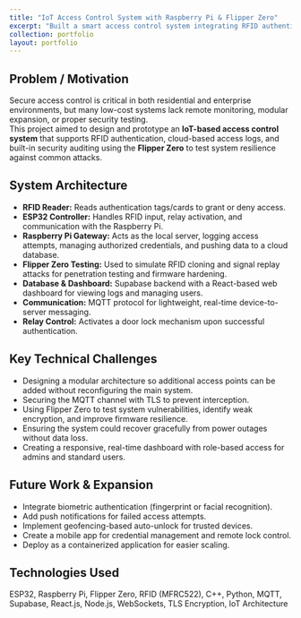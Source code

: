 ```yaml
---
title: "IoT Access Control System with Raspberry Pi & Flipper Zero"
excerpt: "Built a smart access control system integrating RFID authentication, Raspberry Pi management, and Flipper Zero testing."
collection: portfolio
layout: portfolio
---
```


## Problem / Motivation

Secure access control is critical in both residential and enterprise environments, but many low-cost systems lack remote monitoring, modular expansion, or proper security testing.  
This project aimed to design and prototype an **IoT-based access control system** that supports RFID authentication, cloud-based access logs, and built-in security auditing using the **Flipper Zero** to test system resilience against common attacks.

## System Architecture

- **RFID Reader:** Reads authentication tags/cards to grant or deny access.
- **ESP32 Controller:** Handles RFID input, relay activation, and communication with the Raspberry Pi.
- **Raspberry Pi Gateway:** Acts as the local server, logging access attempts, managing authorized credentials, and pushing data to a cloud database.
- **Flipper Zero Testing:** Used to simulate RFID cloning and signal replay attacks for penetration testing and firmware hardening.
- **Database & Dashboard:** Supabase backend with a React-based web dashboard for viewing logs and managing users.
- **Communication:** MQTT protocol for lightweight, real-time device-to-server messaging.
- **Relay Control:** Activates a door lock mechanism upon successful authentication.

## Key Technical Challenges

- Designing a modular architecture so additional access points can be added without reconfiguring the main system.
- Securing the MQTT channel with TLS to prevent interception.
- Using Flipper Zero to test system vulnerabilities, identify weak encryption, and improve firmware resilience.
- Ensuring the system could recover gracefully from power outages without data loss.
- Creating a responsive, real-time dashboard with role-based access for admins and standard users.

## Future Work & Expansion

- Integrate biometric authentication (fingerprint or facial recognition).
- Add push notifications for failed access attempts.
- Implement geofencing-based auto-unlock for trusted devices.
- Create a mobile app for credential management and remote lock control.
- Deploy as a containerized application for easier scaling.

## Technologies Used

ESP32, Raspberry Pi, Flipper Zero, RFID (MFRC522), C++, Python, MQTT, Supabase, React.js, Node.js, WebSockets, TLS Encryption, IoT Architecture
